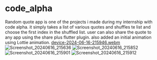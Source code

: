 # code_alpha
Random quote app is one of the projects i made during my internship with code alpha. it simply takes a list of various quotes and shuffles te list and choose the first index in the shuffled list.
user can also share the quote to any app using the share plus flutter plugin.
also added an initial animation using Lottie animation.
[device-2024-06-16-215946.webm](https://github.com/ahmed-elhoshy/CodeAlpha_Random_Quote_Generator/assets/93227407/4ac3ed17-9a86-4c71-997d-73109b387765)
![Screenshot_20240616_215636](https://github.com/ahmed-elhoshy/CodeAlpha_Random_Quote_Generator/assets/93227407/f6eb693b-aa06-468c-9b15-61b7fc77a5b4)
![Screenshot_20240616_215852](https://github.com/ahmed-elhoshy/CodeAlpha_Random_Quote_Generator/assets/93227407/c40f4de9-116c-418d-8e19-8903bf659ede)
![Screenshot_20240616_215901](https://github.com/ahmed-elhoshy/CodeAlpha_Random_Quote_Generator/assets/93227407/3437a930-afbc-469b-9cc3-cccb20e89c0a)
![Screenshot_20240616_215912](https://github.com/ahmed-elhoshy/CodeAlpha_Random_Quote_Generator/assets/93227407/c364762c-d73b-4df5-bca0-e3ec85d2ad91)

